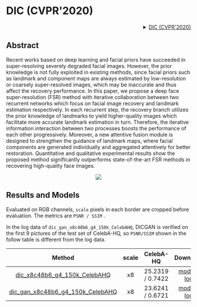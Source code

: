 # DIC (CVPR'2020)

<!-- [ALGORITHM] -->
<details>

<summary align="right"><a href="https://arxiv.org/abs/2003.13063">DIC (CVPR'2020)</a></summary>

```bibtex
@inproceedings{ma2020deep,
  title={Deep face super-resolution with iterative collaboration between attentive recovery and landmark estimation},
  author={Ma, Cheng and Jiang, Zhenyu and Rao, Yongming and Lu, Jiwen and Zhou, Jie},
  booktitle={Proceedings of the IEEE/CVF conference on computer vision and pattern recognition},
  pages={5569--5578},
  year={2020}
}
```

</details>

## Abstract
Recent works based on deep learning and facial priors have succeeded in super-resolving severely degraded facial images. However, the prior knowledge is not fully exploited in existing methods, since facial priors such as landmark and component maps are always estimated by low-resolution or coarsely super-resolved images, which may be inaccurate and thus affect the recovery performance. In this paper, we propose a deep face super-resolution (FSR) method with iterative collaboration between two recurrent networks which focus on facial image recovery and landmark estimation respectively. In each recurrent step, the recovery branch utilizes the prior knowledge of landmarks to yield higher-quality images which facilitate more accurate landmark estimation in turn. Therefore, the iterative information interaction between two processes boosts the performance of each other progressively. Moreover, a new attentive fusion module is designed to strengthen the guidance of landmark maps, where facial components are generated individually and aggregated attentively for better restoration. Quantitative and qualitative experimental results show the proposed method significantly outperforms state-of-the-art FSR methods in recovering high-quality face images.

<p align="center">
  <img src="https://user-images.githubusercontent.com/7676947/144017838-63e31123-1b59-4743-86bb-737bd32a9209.png" />
</p>

## Results and Models
Evaluated on RGB channels, `scale` pixels in each border are cropped before evaluation.
The metrics are `PSNR / SSIM` .

In the log data of `dic_gan_x8c48b6_g4_150k_CelebAHQ`, DICGAN is verified on the first 9 pictures of the test set of CelebA-HQ, so `PSNR/SSIM` shown in the follow table is different from the log data.

|                                             Method                                             | scale |     CelebA-HQ    |                                                                                                                      Download                                                                                                                       |
| :--------------------------------------------------------------------------------------------: | :---: | :--------------: | :-------------------------------------------------------------------------------------------------------------------------------------------------------------------------------------------------------------------------------------------------: |
| [dic_x8c48b6_g4_150k_CelebAHQ](/configs/restorers/dic/dic_x8c48b6_g4_150k_CelebAHQ.py)         |   x8  | 25.2319 / 0.7422 | [model](https://download.openmmlab.com/mmediting/restorers/dic/dic_x8c48b6_g4_150k_CelebAHQ_20210611-5d3439ca.pth) \| [log](https://download.openmmlab.com/mmediting/restorers/dic/dic_x8c48b6_g4_150k_CelebAHQ_20210611-5d3439ca.log.json)         |
| [dic_gan_x8c48b6_g4_150k_CelebAHQ](/configs/restorers/dic/dic_gan_x8c48b6_g4_500k_CelebAHQ.py) |   x8  | 23.6241 / 0.6721 | [model](https://download.openmmlab.com/mmediting/restorers/dic/dic_gan_x8c48b6_g4_500k_CelebAHQ_20210625-3b89a358.pth) \| [log](https://download.openmmlab.com/mmediting/restorers/dic/dic_gan_x8c48b6_g4_500k_CelebAHQ_20210625-3b89a358.log.json) |
